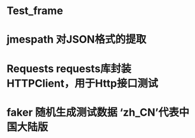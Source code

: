 # Test_frame
# jmespath 对JSON格式的提取
# Requests requests库封装HTTPClient，用于Http接口测试
# faker 随机生成测试数据 ‘zh_CN’代表中国大陆版
